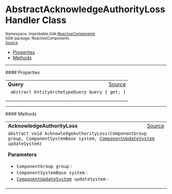 
# AbstractAcknowledgeAuthorityLossHandler Class
<sup>
Namespace: Improbable.Gdk.<a href="{{urlRoot}}/api/reactive-components-index">ReactiveComponents</a><br/>
GDK package: ReactiveComponents<br/>
<a href="https://www.github.com/spatialos/gdk-for-unity/blob/develop/workers/unity/Packages/com.improbable.gdk.core/ReactiveComponents/CodegenAdapters/AcknowledgeAuthorityLossHandler.cs/#L6">Source</a>
<style>
a code {
                    padding: 0em 0.25em!important;
}
code {
                    background-color: #ffffff!important;
}
</style>
</sup>
<nav id="pageToc" class="page-toc"><ul><li><a href="#properties">Properties</a>
<li><a href="#methods">Methods</a>
</ul></nav>










</p>
<hr style="width:100%; border-top-color:#d8d8d8" />
#### Properties


</p>




<table width="100%">
    <tr>
        <td style="border-right:none"><b>Query</b></td>
        <td style="border-left:none; text-align:right"><a href="https://www.github.com/spatialos/gdk-for-unity/blob/develop/workers/unity/Packages/com.improbable.gdk.core/ReactiveComponents/CodegenAdapters/AcknowledgeAuthorityLossHandler.cs/#L8">Source</a></td>
    </tr>
    <tr>
        <td colspan="2">
<code> abstract EntityArchetypeQuery Query { get; }</code></p>



</td>
    </tr>
</table>






</p>
<hr style="width:100%; border-top-color:#d8d8d8" />
#### Methods


</p>




<table width="100%">
    <tr>
        <td style="border-right:none"><b>AcknowledgeAuthorityLoss</b></td>
        <td style="border-left:none; text-align:right"><a href="https://www.github.com/spatialos/gdk-for-unity/blob/develop/workers/unity/Packages/com.improbable.gdk.core/ReactiveComponents/CodegenAdapters/AcknowledgeAuthorityLossHandler.cs/#L10">Source</a></td>
    </tr>
    <tr>
        <td colspan="2">
<code>abstract void AcknowledgeAuthorityLoss(ComponentGroup group, ComponentSystemBase system, <a href="{{urlRoot}}/api/core/component-update-system">ComponentUpdateSystem</a> updateSystem)</code></p>



</p>

<b>Parameters</b>

<ul>
<li><code>ComponentGroup group</code> : </li>
<li><code>ComponentSystemBase system</code> : </li>
<li><code><a href="{{urlRoot}}/api/core/component-update-system">ComponentUpdateSystem</a> updateSystem</code> : </li>
</ul>





</td>
    </tr>
</table>





